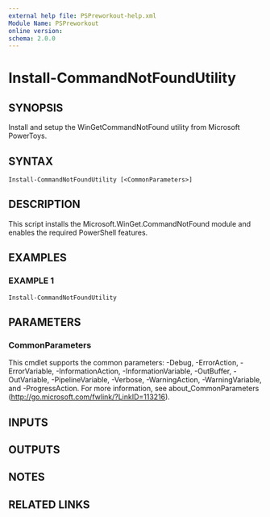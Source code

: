 ```yaml
---
external help file: PSPreworkout-help.xml
Module Name: PSPreworkout
online version:
schema: 2.0.0
---
```


# Install-CommandNotFoundUtility

## SYNOPSIS

Install and setup the WinGetCommandNotFound utility from Microsoft PowerToys.

## SYNTAX

```
Install-CommandNotFoundUtility [<CommonParameters>]
```

## DESCRIPTION

This script installs the Microsoft.WinGet.CommandNotFound module and enables the required PowerShell features.

## EXAMPLES

### EXAMPLE 1

```
Install-CommandNotFoundUtility
```

## PARAMETERS

### CommonParameters

This cmdlet supports the common parameters: -Debug, -ErrorAction, -ErrorVariable, -InformationAction, -InformationVariable, -OutBuffer, -OutVariable, -PipelineVariable, -Verbose, -WarningAction, -WarningVariable, and -ProgressAction.
For more information, see about_CommonParameters (http://go.microsoft.com/fwlink/?LinkID=113216).

## INPUTS

## OUTPUTS

## NOTES

## RELATED LINKS
